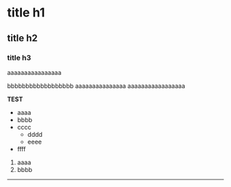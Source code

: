 # title h1
## title h2
### title h3

aaaaaaaaaaaaaaaa

bbbbbbbbbbbbbbbbbb
aaaaaaaaaaaaaaa
aaaaaaaaaaaaaaaaa

**TEST**

* aaaa
* bbbb
* cccc
  - dddd
  - eeee
* ffff

1. aaaa
2. bbbb

---

